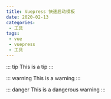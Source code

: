 ```yaml
--- 
title: Vuepress 快速启动模板
date: 2020-02-13
categories: 
 - 工具
tags: 
 - vue
 - vuepress
 - 工具
---
```


::: tip
This is a tip
:::

::: warning
This is a warning
:::

::: danger
This is a dangerous warning
:::